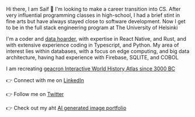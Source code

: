 Hi there, I am Saif 👋  I'm looking to make a career transition into CS. After very influential programming classes in high-school, I had a brief stint in fine arts but have always stayed close to software development. Now I get to be in the full stack engineering program at The University of Helsinki 

I'm a coder and [data hoarder](https://www.reddit.com/r/DataHoarder), with expertise in React Native, and Rust, and with extensive experience coding in Typescript, and Python. My area of interest lies within databases, with a focus on edge computing, and big data architecture, having had experience with Firebase, SQLITE, and COBOL

I am recreating [geacron Interactive World History Atlas since 3000 BC](http://geacron.com)

👉 Connect with me on [LinkedIn](https://www.linkedin.com/in/saif-khayoon-12b53569/)

👉 Follow me on [Twitter](https://twitter.com/saifkhay)

👉 Check out my aht [AI generated image portfolio](https://creator.nightcafe.studio/u/SpacePatrice)
